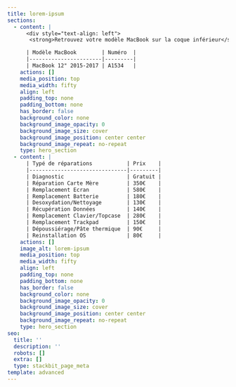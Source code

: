 ```yaml
---
title: lorem-ipsum
sections:
  - content: |
      <div style="text-align: left">
       <strong>Retrouvez votre modèle MacBook sur la coque inférieur</strong>

      | Modèle MacBook        | Numéro  |
      |-----------------------|---------|
      | MacBook 12" 2015-2017 | A1534   |
    actions: []
    media_position: top
    media_width: fifty
    align: left
    padding_top: none
    padding_bottom: none
    has_border: false
    background_color: none
    background_image_opacity: 0
    background_image_size: cover
    background_image_position: center center
    background_image_repeat: no-repeat
    type: hero_section
  - content: |
      | Typé de réparations           | Prix    |
      |-------------------------------|---------|
      | Diagnostic                    | Gratuit |
      | Réparation Carte Mère         | 350€    |
      | Remplacement Ecran            | 580€    |
      | Remplacement Batterie         | 180€    |
      | Desoxydation/Nettoyage        | 130€    |
      | Récupération Données          | 140€    |
      | Remplacement Clavier/Topcase  | 280€    |
      | Remplacement Trackpad         | 150€    |
      | Dépoussiérage/Pâte thermique  | 90€     |
      | Reinstallation OS             | 80€     |
    actions: []
    image_alt: lorem-ipsum
    media_position: top
    media_width: fifty
    align: left
    padding_top: none
    padding_bottom: none
    has_border: false
    background_color: none
    background_image_opacity: 0
    background_image_size: cover
    background_image_position: center center
    background_image_repeat: no-repeat
    type: hero_section
seo:
  title: ''
  description: ''
  robots: []
  extra: []
  type: stackbit_page_meta
template: advanced
---
```

